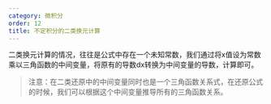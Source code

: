 ```yaml
---
category: 微积分
order: 12
title: 不定积分的二类换元计算
---
```


二类换元计算的情况，往往是公式中存在一个未知常数，我们通过将x值设为常数乘以三角函数的中间变量，将原有的导数dx转换为中间变量的导数，计算即可。

> 注意：在二类还原中的中间变量同时也是一个三角函数关系式，在还原公式的时候，我们可以根据这个中间变量推导所有的三角函数关系。